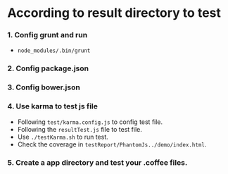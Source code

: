 # According to result directory to test

### 1. Config grunt and run
  - `node_modules/.bin/grunt`

### 2. Config package.json

### 3. Config bower.json

### 4. Use karma to test js file
  - Following `test/karma.config.js` to config test file.
  - Following the `resultTest.js` file to test file.
  - Use `./testKarma.sh` to run test.
  - Check the coverage in `testReport/PhantomJs../demo/index.html`.

### 5. Create a app directory and test your .coffee files.
